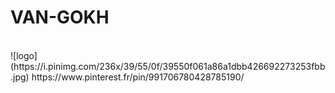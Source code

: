 # VAN-GOKH
<br/>
![logo](https://i.pinimg.com/236x/39/55/0f/39550f061a86a1dbb426692273253fbb.jpg)
https://www.pinterest.fr/pin/991706780428785190/
